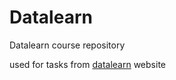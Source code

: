 # Datalearn
Datalearn course repository


used for tasks from [datalearn](https://datalearn.ru/) website

